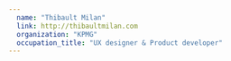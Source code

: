 ```yaml
---
  name: "Thibault Milan"
  link: http://thibaultmilan.com
  organization: "KPMG"
  occupation_title: "UX designer & Product developer"
---
```

